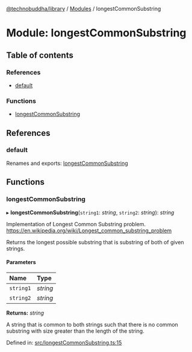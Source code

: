 [@technobuddha/library](../../README.md) / [Modules](../Modules.md) / longestCommonSubstring

# Module: longestCommonSubstring

## Table of contents

### References

- [default](longestcommonsubstring.md#default)

### Functions

- [longestCommonSubstring](longestcommonsubstring.md#longestcommonsubstring)

## References

### default

Renames and exports: [longestCommonSubstring](longestcommonsubstring.md#longestcommonsubstring)

## Functions

### longestCommonSubstring

▸ **longestCommonSubstring**(`string1`: *string*, `string2`: *string*): *string*

Implementation of Longest Common Substring problem.
https://en.wikipedia.org/wiki/Longest_common_substring_problem

Returns the longest possible substring that is substring of both of given strings.

#### Parameters

| Name | Type |
| :------ | :------ |
| `string1` | *string* |
| `string2` | *string* |

**Returns:** *string*

A string that is common to both strings such that there is no
common substring with size greater than the length of the string.

Defined in: [src/longestCommonSubstring.ts:15](https://github.com/technobuddha/hill.software/blob/693f679/packages/library/src/longestCommonSubstring.ts#L15)
